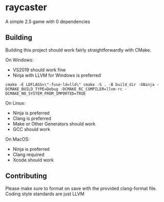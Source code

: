 # raycaster
A simple 2.5 game with 0 dependencies

## Building
Building this project should work fairly straightforwardly with CMake.

On Windows:
 - VS2019 should work fine
 - Ninja with LLVM for Windows is preferred 
  
`cmake -E LDFLAGS=\"-fuse-ld=lld\" cmake -S . -B build_dir -GNinja -DCMAKE_BUILD_TYPE=Debug -DCMAKE_RC_COMPILER=llvm-rc -DCMAKE_NO_SYSTEM_FROM_IMPORTED=TRUE`

On Linux:
  - Ninja is preferred
  - Clang is preferred
  - Make or Other Generators should work
  - GCC should work

On MacOS:
  - Ninja is preferred
  - Clang required
  - Xcode should work

## Contributing
Please make sure to format on save with the provided clang-format file.
Coding style standards are just LLVM